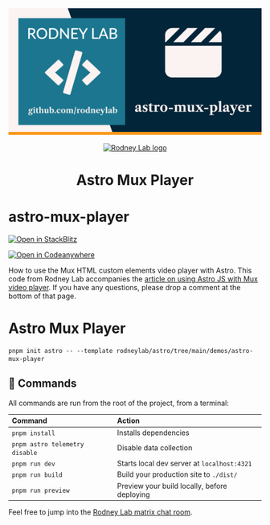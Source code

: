 <img src="../../images/rodneylab-github-astro-mux-player.png" alt="Rodney Lab astro-mux-player Github banner">

<p align="center">
  <a aria-label="Open Rodney Lab site" href="https://rodneylab.com" rel="nofollow noopener noreferrer">
    <img alt="Rodney Lab logo" src="https://rodneylab.com/assets/icon.png" width="60" />
  </a>
</p>
<h1 align="center">
  Astro Mux Player
</h1>

# astro-mux-player

[![Open in StackBlitz](https://developer.stackblitz.com/img/open_in_stackblitz.svg)](https://stackblitz.com/github/rodneylab/astro/tree/main/demos/astro-mux-player)

[![Open in Codeanywhere](https://codeanywhere.com/img/open-in-codeanywhere-btn.svg)](https://app.codeanywhere.com/#https://github.com/rodneylab/astro/tree/main/demos/astro-mux-player)

How to use the Mux HTML custom elements video player with Astro. This code from Rodney Lab accompanies the <a aria-label="Open Rodney Lab blog post on Astro JS Tutorial" href="https://rodneylab.com/astro-js-mux-video/">article on using Astro JS with Mux video player</a>. If you have any questions, please drop a comment at the bottom of that page.

# Astro Mux Player

```
pnpm init astro -- --template rodneylab/astro/tree/main/demos/astro-mux-player
```

## 🧞 Commands

All commands are run from the root of the project, from a terminal:

| Command                        | Action                                       |
| :----------------------------- | :------------------------------------------- |
| `pnpm install`                 | Installs dependencies                        |
| `pnpm astro telemetry disable` | Disable data collection                      |
| `pnpm run dev`                 | Starts local dev server at `localhost:4321`  |
| `pnpm run build`               | Build your production site to `./dist/`      |
| `pnpm run preview`             | Preview your build locally, before deploying |

Feel free to jump into the [Rodney Lab matrix chat room](https://matrix.to/#/%23rodney:matrix.org).
